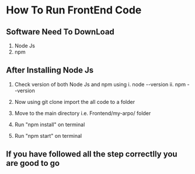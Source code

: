 # How To Run FrontEnd Code

## Software Need To DownLoad
1. Node Js
2. npm 

## After Installing Node Js 
1. Check version of both Node Js and npm using 
    i. node --version
    ii. npm --version

2. Now using git clone import the all code to a folder
3. Move to the main directory i.e. Frontend/my-arpo/ folder
4. Run "npm install" on terminal
5. Run "npm start" on terminal 

## If you have followed all the step correctlly you are good to go